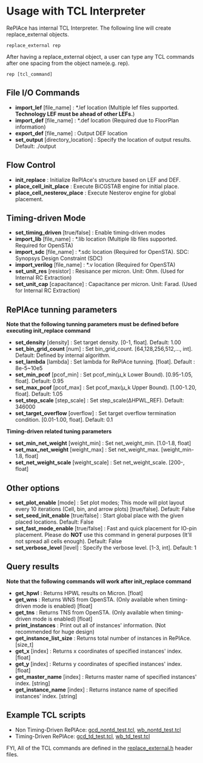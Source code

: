 # Usage with TCL Interpreter

RePlAce has internal TCL Interpreter. The following line will create replace_external objects.

    replace_external rep
    
After having a replace_external object, a user can type any TCL commands after one spacing from the object name(e.g. rep).

    rep [tcl_command]


## File I/O Commands
* __import_lef__ [file_name] : \*.lef location (Multiple lef files supported. __Technology LEF must be ahead of other LEFs.__)
* __import_def__ [file_name] : \*.def location (Required due to FloorPlan information)
* __export_def__ [file_name] : Output DEF location
* __set_output__ [directory_location] : Specify the location of output results. Default: ./output
   
## Flow Control
* __init_replace__ : Initialize RePlAce's structure based on LEF and DEF.
* __place_cell_init_place__ : Execute BiCGSTAB engine for initial place.
* __place_cell_nesterov_place__ : Execute Nesterov engine for global placement.


## Timing-driven Mode
* __set_timing_driven__ [true/false] : Enable timing-driven modes
* __import_lib__ [file_name] : \*.lib location (Multiple lib files supported. Required for OpenSTA)
* __import_sdc__ [file_name] : \*.sdc location (Required for OpenSTA). SDC: Synopsys Design Constraint (SDC)
* __import_verilog__ [file_name] : \*.v location (Required for OpenSTA)
* __set_unit_res__ [resistor] : Resisance per micron. Unit: Ohm. (Used for Internal RC Extraction)
* __set_unit_cap__ [capacitance] : Capacitance per micron. Unit: Farad. (Used for Internal RC Extraction)

## RePlAce tunning parameters
__Note that the following tunning parameters must be defined before executing init_replace command__
* __set_density__ [density] : Set target density. [0-1, float]. Default: 1.00
* __set_bin_grid_count__ [num] : Set bin_grid_count. [64,128,256,512,..., int]. Default: Defined by internal algorithm.
* __set_lambda__ [lambda] : Set lambda for RePlAce tunning. [float]. Default : 8e-5~10e5
* __set_min_pcof__ [pcof_min] : Set pcof_min(µ_k Lower Bound). [0.95-1.05, float]. Default: 0.95
* __set_max_pcof__ [pcof_max] : Set pcof_max(µ_k Upper Bound). [1.00-1.20, float]. Default: 1.05
* __set_step_scale__ [step_scale] : Set step_scale(∆HPWL_REF). Default: 346000
* __set_target_overflow__ [overflow] : Set target overflow termination condition. [0.01-1.00, float]. Default: 0.1

__Timing-driven related tuning parameters__
* __set_min_net_weight__ [weight_min] : Set net_weight_min. [1.0-1.8, float]
* __set_max_net_weight__ [weight_max] : Set net_weight_max. [weight_min-1.8, float]
* __set_net_weight_scale__ [weight_scale] : Set net_weight_scale. [200-, float]

## Other options
* __set_plot_enable__ [mode] : Set plot modes; This mode will plot layout every 10 iterations (Cell, bin, and arrow plots) [true/false]. Default: False
* __set_seed_init_enable__ [true/false] : Start global place with the given placed locations. Default: False
* __set_fast_mode_enable__ [true/false] : Fast and quick placement for IO-pin placement. Please do __NOT__ use this command in general purposes (It'll not spread all cells enough). Default: False
* __set_verbose_level__ [level] : Specify the verbose level. [1-3, int]. Default: 1

## Query results
__Note that the following commands will work after init_replace command__
* __get_hpwl__ : Returns HPWL results on Micron. [float]
* __get_wns__ : Returns WNS from OpenSTA. (Only available when timing-driven mode is enabled) [float]
* __get_tns__ : Returns TNS from OpenSTA. (Only available when timing-driven mode is enabled) [float]
* __print_instances__ : Print out all of instances' information. (Not recommended for huge design)
* __get_instance_list_size__ : Returns total number of instances in RePlAce. [size_t]
* __get_x__ [index] : Returns x coordinates of specified instances' index. [float]
* __get_y__ [index] : Returns y coordinates of specified instances' index. [float]
* __get_master_name__ [index] : Returns master name of specified instances' index. [string]
* __get_instance_name__ [index] : Returns instance name of specified instances' index. [string]

## Example TCL scripts
* Non Timing-Driven RePlAce: [gcd_nontd_test.tcl](../test/gcd_nontd_test.tcl), [wb_nontd_test.tcl](../test/wb_nontd_test.tcl)
* Timing-Driven RePlAce: [gcd_td_test.tcl](../test/gcd_td_test.tcl), [wb_td_test.tcl](../test/wb_td_test.tcl)

FYI, All of the TCL commands are defined in the [replace_external.h](../src/replace_external.h) header files.
